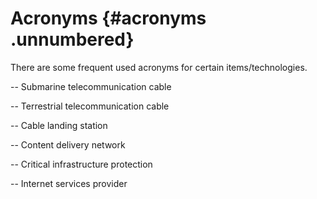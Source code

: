 # Acronyms {#acronyms .unnumbered}

There are some frequent used acronyms for certain items/technologies.

-- Submarine telecommunication cable

-- Terrestrial telecommunication cable

-- Cable landing station

-- Content delivery network

-- Critical infrastructure protection

-- Internet services provider
